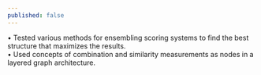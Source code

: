 ```yaml
---
published: false
---
```

•	Tested various methods for ensembling scoring systems to find the best structure that maximizes the results.  
•	Used concepts of combination and similarity measurements as nodes in a layered graph architecture.
